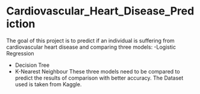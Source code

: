# Cardiovascular_Heart_Disease_Prediction
The goal of this project is to predict if an individual is suffering from cardiovascular heart disease and comparing three models:
-Logistic Regression
- Decision Tree
- K-Nearest Neighbour
  These three models need to be compared to predict the results of comparison with better accuracy.
  The Dataset used is taken from Kaggle.
   





